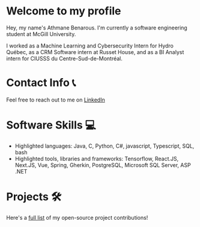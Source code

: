 # Welcome to my profile

Hey, my name's Athmane Benarous. I'm currently a software engineering student at McGill University.

I worked as a Machine Learning and Cybersecurity Intern for Hydro Québec, as a CRM Software intern at Russet House, and as a BI Analyst intern for CIUSSS du Centre-Sud-de-Montréal.

# Contact Info 📞
Feel free to reach out to me on [LinkedIn](https://www.linkedin.com/in/athmane-benarous/)

# Software Skills 💻

 - Highlighted languages: Java, C, Python, C#, javascript, Typescript, SQL, bash
 - Highlighted tools, libraries and frameworks: Tensorflow, React.JS, Next.JS, Vue, Spring, Gherkin, PostgreSQL, Microsoft SQL Server, ASP .NET


# Projects 🛠

Here's a [full list](https://github.com/Otm02/Otm02/blob/main/Projects.md) of my open-source project contributions!
